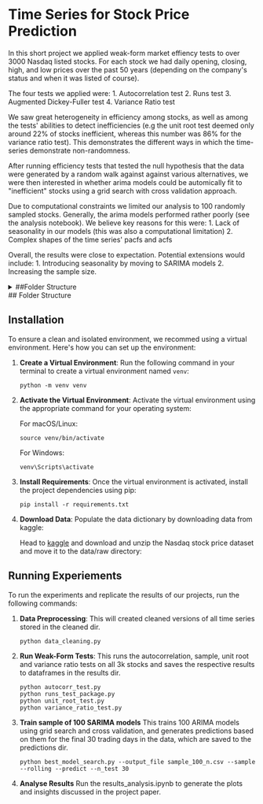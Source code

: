 # Time Series for Stock Price Prediction

In this short project we applied weak-form market effiency tests to over 3000 Nasdaq listed stocks. For each stock we had daily opening, closing, 
high, and low prices over the past 50 years (depending on the company's status and when it was listed of course).

The four tests we applied were:
    1. Autocorrelation test
    2. Runs test
    3. Augmented Dickey-Fuller test
    4. Variance Ratio test

We saw great heterogeneity in efficiency among stocks, as well as among the tests' abilities to detect inefficiencies (e.g the unit root test deemed 
only around 22% of stocks inefficient, whereas this number was 86% for the variance ratio test). This demonstrates the different ways in which the 
time-series demonstrate non-randomness.

After running efficiency tests that tested the null hypothesis that the data were generated by a random walk against against various alternatives, 
we were then interested in whether arima models could be automically fit to "inefficient" stocks using a grid search with cross validation approach.

Due to computational constraints we limited our analysis to 100 randomly sampled stocks.
Generally, the arima models performed rather poorly (see the analysis notebook). We believe key reasons for this were:
    1. Lack of seasonality in our models (this was also a computational limitation)
    2. Complex shapes of the time series' pacfs and acfs

Overall, the results were close to expectation. Potential extensions would include:
    1. Introducing seasonality by moving to SARIMA models
    2. Increasing the sample size.



<details>
  <summary>##Folder Structure</summary>
    
- **data**: This folder contains the project's data in CSV format.
- **dev**: This folder contains work in progress
- **pipeline.py**: This file contains our automated time series forecasting training pipeline
- **evaluation.py**: This file contains a script that measures the performance of our models.
</details>
## Folder Structure


## Installation

To ensure a clean and isolated environment, we recommed using a virtual environment. Here's how you can set up the environment:

1. **Create a Virtual Environment**: Run the following command in your terminal to create a virtual environment named `venv`:

    ```
    python -m venv venv
    ```

2. **Activate the Virtual Environment**: Activate the virtual environment using the appropriate command for your operating system:

    For macOS/Linux:

    ```
    source venv/bin/activate
    ```

    For Windows:

    ```
    venv\Scripts\activate
    ```

3. **Install Requirements**: Once the virtual environment is activated, install the project dependencies using pip:

    ```
    pip install -r requirements.txt
    ```

4. **Download Data**: Populate the data dictionary by downloading data from kaggle:

    Head to [kaggle](https://www.kaggle.com/datasets/svaningelgem/nasdaq-daily-stock-prices/data) and download and unzip the Nasdaq stock price dataset and move it to the data/raw directory:

## Running Experiements

To run the experiments and replicate the results of our projects, run the following commands:

1. **Data Preprocessing**: This will created cleaned versions of all time series stored in the cleaned dir.

    ```
    python data_cleaning.py
    ```
2. **Run Weak-Form Tests**: This runs the autocorrelation, sample, unit root and variance ratio tests on all 3k stocks and saves the respective results to dataframes in the results dir.

    ```
    python autocorr_test.py
    python runs_test_package.py
    python unit_root_test.py
    python variance_ratio_test.py
    ```
3. **Train sample of 100 SARIMA models** This trains 100 ARIMA models using grid search and cross validation, and generates predictions based on them for the final 30 trading days in the data, which are saved to the predictions dir.
    ```
    python best_model_search.py --output_file sample_100_n.csv --sample --rolling --predict --n_test 30
    ```
4. **Analyse Results** Run the results_analysis.ipynb to generate the plots and insights discussed in the project paper. 
